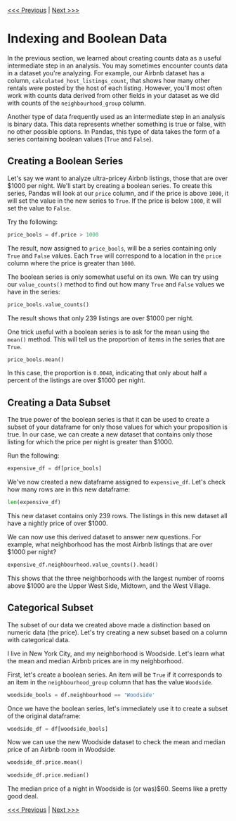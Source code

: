 [<<< Previous](sections/categorical.md) | [Next >>>](sections/correlation.md)

# Indexing and Boolean Data

In the previous section, we learned about creating counts data as a useful intermediate step in an analysis. You may sometimes encounter counts data in a dataset you're analyzing. For example, our Airbnb dataset has a column, `calculated_host_listings_count`, that shows how many other rentals were posted by the host of each listing. However, you'll most often work with counts data derived from other fields in your dataset as we did with counts of the `neighbourhood_group` column.

Another type of data frequently used as an intermediate step in an analysis is binary data. This data represents whether something is true or false, with no other possible options. In Pandas, this type of data takes the form of a series containing boolean values (`True` and `False`).

## Creating a Boolean Series

Let's say we want to analyze ultra-pricey Airbnb listings, those that are over $1000 per night. We'll start by creating a boolean series. To create this series, Pandas will look at our `price` column, and if the price is above `1000`, it will set the value in the new series to `True`. If the price is below `1000`, it will set the value to `False`. 

Try the following:

```python
price_bools = df.price > 1000
```

The result, now assigned to `price_bools`, will be a series containing only `True` and `False` values. Each `True` will correspond to a location in the `price` column where the price is greater than `1000`.

The boolean series is only somewhat useful on its own. We can try using our `value_counts()` method to find out how many `True` and `False` values we have in the series:

```python
price_bools.value_counts()
```

The result shows that only 239 listings are over $1000 per night.

One trick useful with a boolean series is to ask for the mean using the `mean()` method. This will tell us the proportion of items in the series that are `True`.

```python
price_bools.mean()
```

In this case, the proportion is `0.0048`, indicating that only about half a percent of the listings are over $1000 per night.

## Creating a Data Subset

The true power of the boolean series is that it can be used to create a subset of your dataframe for only those values for which your proposition is true. In our case, we can create a new dataset that contains only those listing for which the price per night is greater than $1000.

Run the following:

```python
expensive_df = df[price_bools]
```

We've now created a new dataframe assigned to `expensive_df`. Let's check how many rows are in this new dataframe:

```python
len(expensive_df)
```

This new dataset contains only 239 rows. The listings in this new dataset all have a nightly price of over $1000.

We can now use this derived dataset to answer new questions. For example, what neighborhood has the most Airbnb listings that are over $1000 per night?

```python
expensive_df.neighbourhood.value_counts().head()
```

This shows that the three neighborhoods with the largest number of rooms above $1000 are the Upper West Side, Midtown, and the West Village.

## Categorical Subset

The subset of our data we created above made a distinction based on numeric data (the price). Let's try creating a new subset based on a column with categorical data.

I live in New York City, and my neighborhood is Woodside. Let's learn what the mean and median Airbnb prices are in my neighborhood.

First, let's create a boolean series. An item will be `True` if it corresponds to an item in the `neighbourhood_group` column that has the value `Woodside`.

```python
woodside_bools = df.neighbourhood == 'Woodside'
```

Once we have the boolean series, let's immediately use it to create a subset of the original dataframe:

```python
woodside_df = df[woodside_bools]
```

Now we can use the new Woodside dataset to check the mean and median price of an Airbnb room in Woodside:

```python
woodside_df.price.mean()
```

```python
woodside_df.price.median()
```

The median price of a night in Woodside is (or was)$60. Seems like a pretty good deal.

[<<< Previous](sections/categorical.md) | [Next >>>](sections/correlation.md)
